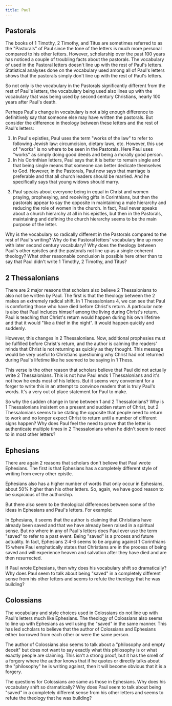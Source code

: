 ```yaml
---
title: Paul
---
```


<RedTitleBar
  title="Writings of Paul"
/>

## Pastorals

The books of 1 Timothy, 2 Timothy, and Titus are sometimes referred to as the "Pastorals" of Paul since the tone of the letters is much more personal compared to his other letters. However, scholarship over the past 100 years has noticed a couple of troubling facts about the pastorals. The vocabulary of used in the Pastoral letters doesn't line up with the rest of Paul's letters. Statistical analyses done on the vocabulary used among all of Paul's letters shows that the pastorals simply don't line up with the rest of Paul's letters.

<ImageWithCaption src="/images/Paul_Unique_Words.png" title="Number of unique words per page in each of Paul's epistles. A - minus the pastorals, B - including pastorals" bottomTitle="The Problem of the Pastoral Epistles by P.N. Harrison Pg. 23"/>

<ImageWithCaption src="/images/Paul_Hapax_Legomena.png" title="Number of words per page not found anywhere else in the NT. A - including the pastorals, B - excluding pastorals" bottomTitle="The Problem of the Pastoral Epistles by P.N. Harrison Pg. 21"/>

<QuoteWithReference 
  quote="...there are 848 different words used in the pastoral letters. Of that number 306 over one-third of them! do not occur in any of the other Pauline letters of the New Testament. That's an inordinately high number; especially given the fact that about two-thirds of these 306 words are used by Christian authors living in the second century."
  attribution="Bart Ehrman"
  source="Forged, pg. 112"
/>

So not only is the vocabulary in the Pastorals significantly different from the rest of Paul's letters, the vocabulary being used also lines up with the vocabulary that was being used by second century Christians, nearly 100 years after Paul's death.

Perhaps Paul's change in vocabulary is not a big enough difference to definitively say that someone else may have written the pastorals. But consider the difference in theology between these letters and the rest of Paul's letters:

1. In Paul's epistles, Paul uses the term "works of the law" to refer to following Jewish law: circumcision, dietary laws, etc. However, this use of "works" is no where to be seen in the Pastorals. Here Paul uses "works" as simply doing good deeds and being a morally good person.
2. In his Corinthian letters, Paul says that it is better to remain single and that being single means that someone can better dedicate themselves to God. However, in the Pastorals, Paul now says that marriage is preferable and that all church leaders should be married. And he specifically says that young widows should marry.

<ScriptureQuote 
  reference="1 Corinthians 7:8"
  quote="To the unmarried and the widows I say that it is good for them to remain single, as I am."
/>

<ScriptureQuote 
  reference="1 Timothy 5:14"
  quote="So I would have younger widows marry, bear children, manage their households, and give the adversary no occasion for slander."
/>

3. Paul speaks about everyone being in equal in Christ and women praying, prophesying, and receiving gifts in Corinthians, but then the pastorals appear to say the opposite in maintaining a male hierarchy and reducing the role of women in the church. In fact, Paul never speaks about a church hierarchy at all in his epistles, but then in the Pastorals, maintaining and defining the church hierarchy seems to be the main purpose of the letter.

Why is the vocabulary so radically different in the Pastorals compared to the rest of Paul's writing? Why do the Pastoral letters' vocabulary line up more with later second century vocabulary? Why does the theology between Paul's other epistles and the pastorals not line up as a single coherent theology? What other reasonable conclusion is possible here other than to say that Paul didn't write 1 Timothy, 2 Timothy, and Titus?

## 2 Thessalonians

<ScriptureQuote 
  reference="1 Thessalonians 4:17"
  quote="Then we who are alive, who are left, will be caught up in the clouds together with them to meet the Lord in the air; and so we will be with the Lord forever."
/>

<ScriptureQuote 
  reference="1 Thessalonians 5:2-3"
  quote="For you yourselves know very well that the day of the Lord will come like a thief in the night. When they say, “There is peace and security,” then sudden destruction will come upon them, as labor pains come upon a pregnant woman, and there will be no escape!"
/>

<ScriptureQuote 
  reference="2 Thessalonians 2:2-3"
  quote="not to become easily unsettled or alarmed by the teaching allegedly from us—whether by a prophecy or by word of mouth or by letter—asserting that the day of the Lord has already come. Don’t let anyone deceive you in any way, for that day will not come until the rebellion occurs and the man of lawlessness is revealed, the man doomed to destruction."
/>

There are 2 major reasons that scholars also believe 2 Thessalonians to also not be written by Paul. The first is that the theology between the 2 makes an extremely radical shift. In 1 Thessalonians 4, we can see that Paul is comforting those who have died before Christ's return. A particular note is also that Paul includes himself among the living during Christ's return. Paul is teaching that Christ's return would happen during his own lifetime and that it would "like a thief in the night". It would happen quickly and suddenly.

However, this changes in 2 Thessalonians. Now, additional prophesies must be fulfilled before Christ's return, and the author is calming the readers' minds that Christ is not returning as quickly as they thought. This message would be very useful to Christians questioning why Christ had not returned during Paul's lifetime like he seemed to be saying in 1 Thess.

<ScriptureQuote 
  reference="2 Thessalonians 3:17"
  quote="I, Paul, write this greeting in my own hand, which is the distinguishing mark in all my letters. This is how I write."
/>

This verse is the other reason that scholars believe that Paul did not actually write 2 Thessalonians. This is not how Paul ends 1 Thessalonians and it's not how he ends most of his letters. But it seems very convenient for a forger to write this in an attempt to convince readers that is truly Paul's words. It's a very out of place statement for Paul to make.

So why the sudden change in tone between 1 and 2 Thessalonians? Why is 1 Thessalonians insistent on a present and sudden return of Christ, but 2 Thessalonians seems to be stating the opposite that people need to return to work and no longer expect Christ to return until a number of different signs happen? Why does Paul feel the need to prove that the letter is authenticate multiple times in 2 Thessalonians when he didn't seem to need to in most other letters?

## Ephesians

There are again 2 reasons that scholars don't believe that Paul wrote Ephesians. The first is that Ephesians has a completely different style of writing from every other epistle.

<QuoteWithReference 
  quote="...in the hundred or so sentences in Ephesians, 9 of them are over 50 words in length. Compare this with Paul's own letters. Philippians, for example, has 102 sentences, on 1 of which is over 50 words; Galatians has 181 sentences, again with only 1 over 50 words."
  attribution="Bart Ehrman"
  source="Forged, pg. 125"
/>

Ephesians also has a higher number of words that only occur in Ephesians, about 50% higher than his other letters. So, again, we have good reason to be suspicious of the authorship.

But there also seem to be theological differences between some of the ideas in Ephesians and Paul's letters. For example:

<ScriptureQuote 
  reference="Ephesians 2:4-6"
  quote="But God, being rich in mercy, because of the great love with which he loved us, even when we were dead in our trespasses, made us alive together with Christ —by grace you have been saved— and raised us up with him and seated us with him in the heavenly places in Christ Jesus"
/>

<ScriptureQuote 
  reference="1 Corinthians 15:1-2"
  quote="Now I would remind you, brothers, of the gospel I preached to you, which you received, in which you stand, and by which you are being saved, if you hold fast to the word I preached to you —unless you believed in vain."
/>

In Ephesians, it seems that the author is claiming that Christians have already been saved and that we have already been raised in a spiritual sense. But no where in any of Paul's letters does Paul ever use the term "saved" to refer to a past event. Being "saved" is a process and future actuality. In fact, Ephesians 2:4-6 seems to be arguing against 1 Corinthians 15 where Paul emphatically states that Christians are in the process of being saved and will experience heaven and salvation after they have died and are then resurrected.

If Paul wrote Ephesians, then why does his vocabulary shift so dramatically? Why does Paul seem to talk about being "saved" in a completely different sense from his other letters and seems to refute the theology that he was building?

## Colossians

<QuoteWithReference 
  quote="The differences between this letter and Paul's writings are striking and compelling. Just to give you a taste:
How often the letter uses 'adversative conjunctions' (e.g., 'although'): Galatians, 84 times; Philippians, 52; 1 Thessalonians, 29; Colossians, only 8.
How often the letter uses causal conjunctions (e.g., 'because'): Galatians, 45 times; Philippians, 20; 1 Thessalonians, 31; Colossians, only 9.
How often the letter uses a conjunction (e.g., 'that,' 'as') to introduce a statement: Galatians, 20 times; Philippians, 19; 1 Thessalonians, 11; Colossians, only 3.
The lists go on for many pages, looking at all sorts of information, with innumerable considerations all pointing in the same direction: this is someone with a different writing style from Paul's."
  attribution="Bart Ehrman"
  source="Forged, pg. 128"
/>

The vocabulary and style choices used in Colossians do not line up with Paul's letters much like Ephesians. The theology of Colossians also seems to line up with Ephesians as well using the "saved" in the same manner. This has led scholars to believe that the author of Colossians and Ephesians either borrowed from each other or were the same person.

The author of Colossians also seems to talk about a "philosophy and empty deceit" but does not want to say exactly what this philosophy is or what exactly people are claiming. This isn't a strong proof, but it has the smell of a forgery where the author knows that if he quotes or directly talks about the "philosophy" he is writing against, then it will become obvious that it is a forgery.

The questions for Colossians are same as those in Ephesians. Why does his vocabulary shift so dramatically? Why does Paul seem to talk about being "saved" in a completely different sense from his other letters and seems to refute the theology that he was building?